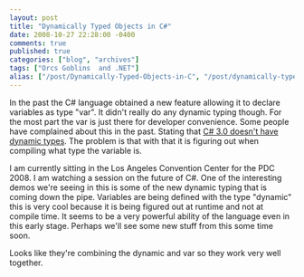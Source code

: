 ```yaml
---
layout: post
title: "Dynamically Typed Objects in C#"
date: 2008-10-27 22:28:00 -0400
comments: true
published: true
categories: ["blog", "archives"]
tags: ["Orcs Goblins  and .NET"]
alias: ["/post/Dynamically-Typed-Objects-in-C", "/post/dynamically-typed-objects-in-c"]
---
```

<!-- more -->

<p>In the past the C# language obtained a new feature allowing it to declare variables as type "var". It didn't really do any dynamic typing though. For the most part the var is just there for developer convenience. Some people have complained about this in the past. Stating that <a href="http://dotnet.org.za/ernst/archive/2005/10/07/45161.aspx" target="_blank">C# 3.0 doesn't have dynamic types</a>. The problem is that with that it is figuring out when compiling what type the variable is.</p>
<p>I am currently sitting in the Los Angeles Convention Center for the PDC 2008. I am watching a session on the future of C#. One of the interesting demos we're seeing in this is some of the new dynamic typing that is coming down the pipe. Variables are being defined with the type "dynamic" this is very cool because it is being figured out at runtime and not at compile time. It seems to be a very powerful ability of the language even in this early stage. Perhaps we'll see some new stuff from this some time soon.</p>
<p>Looks like they're combining the dynamic and var so they work very well together.</p>
